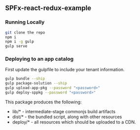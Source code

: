 ## SPFx-react-redux-example

### Running Locally

```bash
git clone the repo
npm i
npm i -g gulp
gulp serve
```

### Deploying to an app catalog

First update the gulpfile to include your tenant information.

```bash
gulp bundle --ship
gulp package-solution --ship
gulp upload-app-pkg --password "<password>"
gulp deploy-sppkg --password "<password>"
```

This package produces the following:

* lib/* - intermediate-stage commonjs build artifacts
* dist/* - the bundled script, along with other resources
* deploy/* - all resources which should be uploaded to a CDN.


